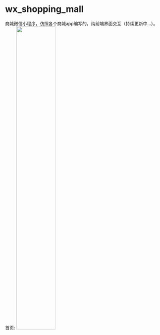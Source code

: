 # wx_shopping_mall
商城微信小程序，仿照各个商城app编写的，纯前端界面交互（持续更新中...）。
首页:
<img src="https://github.com/Paranoidyang/wx_shopping_mall/blob/master/screenshots/home.jpg" width="50%" height="50%">





